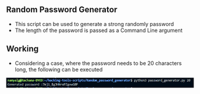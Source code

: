 ## Random Password Generator
- This script can be used to generate a strong randomly password
- The length of the password is passed as a Command Line argument

## Working
- Considering a case, where the password needs to be 20 characters long, the following can be executed

![Image](assets/working.PNG)
